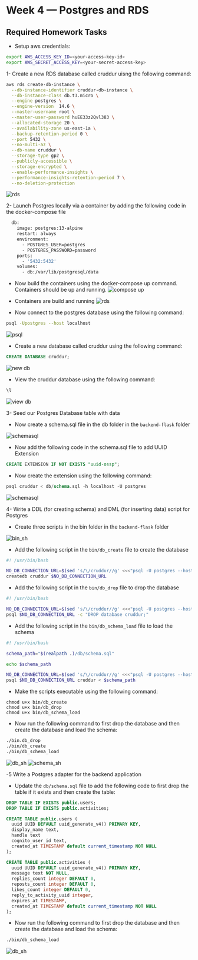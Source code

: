 # Week 4 — Postgres and RDS

## Required Homework Tasks

- Setup aws credentials:
```sh
export AWS_ACCESS_KEY_ID=<your-access-key-id>
export AWS_SECRET_ACCESS_KEY=<your-secret-access-key>

```

1- Create a new RDS database called cruddur uisng the following command:
```sh
aws rds create-db-instance \
  --db-instance-identifier cruddur-db-instance \
  --db-instance-class db.t3.micro \
  --engine postgres \
  --engine-version  14.6 \
  --master-username root \
  --master-user-password huEE33z2Qvl383 \
  --allocated-storage 20 \
  --availability-zone us-east-1a \
  --backup-retention-period 0 \
  --port 5432 \
  --no-multi-az \
  --db-name cruddur \
  --storage-type gp2 \
  --publicly-accessible \
  --storage-encrypted \
  --enable-performance-insights \
  --performance-insights-retention-period 7 \
  --no-deletion-protection
```

![rds](assets/week4/rds.jpg)

2- Launch Postgres locally via a container  by adding the following code in the docker-compose file
```sh
  db:
    image: postgres:13-alpine
    restart: always
    environment:
      - POSTGRES_USER=postgres
      - POSTGRES_PASSWORD=password
    ports:
      - '5432:5432'
    volumes: 
      - db:/var/lib/postgresql/data
```

- Now build the containers using the docker-compose up command. Containers should be up and running.
![compose up](assets/week4/db_container.jpg)

- Containers are build and running
![rds](assets/week4/view_containers.jpg)

- Now connect to the postgres database using the following command:
```sh
psql -Upostgres --host localhost
```
![psql](assets/week4/psql.jpg)

- Create a new database called cruddur using the following command:
```sql
CREATE DATABASE cruddur;
```
![new db](assets/week4/crudder_db.jpg)
- View the cruddur database using the following command:
```sql
\l
```
![view db](assets/week4/view_db.jpg)

3- Seed our Postgres Database table with data
- Now create a schema.sql file in the db folder in the `backend-flask` folder

![schemasql](assets/week4/schemasql.jpg)

- Now add the following code in the schema.sql file to add UUID Extension
```sql
CREATE EXTENSION IF NOT EXISTS "uuid-ossp";
```
- Now create the extension using the following command:
```sql
psql cruddur < db/schema.sql -h localhost -U postgres
```
![schemasql](assets/week4/extension_created.jpg)

4- Write a DDL (for creating schema) and DML (for inserting data) script for Postgres
- Create three scripts in the bin folder in the `backend-flask` folder

 ![bin_sh](assets/week4/bin_sh.jpg)

- Add the following script in the `bin/db_create` file to create the database
```sh
#! /usr/bin/bash

NO_DB_CONNECTION_URL=$(sed 's/\/cruddur//g' <<<"psql -U postgres --host localhost")
createdb cruddur $NO_DB_CONNECTION_URL
```

- Add the following script in the `bin/db_drop` file to drop the database
```sh
#! /usr/bin/bash

NO_DB_CONNECTION_URL=$(sed 's/\/cruddur//g' <<<"psql -U postgres --host localhost")
psql $NO_DB_CONNECTION_URL -c "DROP database cruddur;"
```

- Add the following script in the `bin/db_schema_load` file to load the schema
```sh
#! /usr/bin/bash

schema_path="$(realpath .)/db/schema.sql"

echo $schema_path

NO_DB_CONNECTION_URL=$(sed 's/\/cruddur//g' <<<"psql -U postgres --host localhost")
psql $NO_DB_CONNECTION_URL cruddur < $schema_path

```

- Make the scripts executable using the following command:

```
chmod u+x bin/db_create
chmod u+x bin/db_drop
chmod u+x bin/db_schema_load
```

- Now run the following command to first drop the database and then create the database and load the schema:
```cmd
./bin.db_drop
./bin/db_create
./bin/db_schema_load
```
![db_sh](assets/week4/script_db.jpg)
![schema_sh](assets/week4/schema_sh_db.jpg)

-5 Write a Postgres adapter for the backend application
- Update the `db/schema.sql` file to add the following code to first drop the table if it exists and then create the table:
```sql
DROP TABLE IF EXISTS public.users;
DROP TABLE IF EXISTS public.activities;

CREATE TABLE public.users (
  uuid UUID DEFAULT uuid_generate_v4() PRIMARY KEY,
  display_name text,
  handle text
  cognito_user_id text,
  created_at TIMESTAMP default current_timestamp NOT NULL
);

CREATE TABLE public.activities (
  uuid UUID DEFAULT uuid_generate_v4() PRIMARY KEY,
  message text NOT NULL,
  replies_count integer DEFAULT 0,
  reposts_count integer DEFAULT 0,
  likes_count integer DEFAULT 0,
  reply_to_activity_uuid integer,
  expires_at TIMESTAMP,
  created_at TIMESTAMP default current_timestamp NOT NULL
);

```
- Now run the following command to first drop the database and then create the database and load the schema:
```cmd
./bin/db_schema_load
```
![db_sh](assets/week4/create_tables.jpg)


